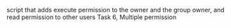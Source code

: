 script that adds execute permission to the owner and the group owner, and read permission to other users
Task 6, Multiple permission

